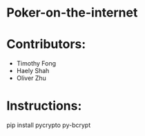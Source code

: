 # Poker-on-the-internet

# Contributors:
* Timothy Fong
* Haely Shah
* Oliver Zhu

# Instructions:
pip install pycrypto py-bcrypt
